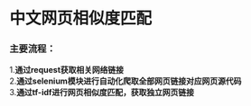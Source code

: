 # 中文网页相似度匹配  
### 主要流程：  
1.**通过request获取相关网络链接**  
2.**通过selenium模块进行自动化爬取全部网页链接对应网页源代码**  
3.**通过tf-idf进行网页相似度匹配，获取独立网页链接**  

